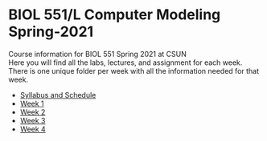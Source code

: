 # BIOL 551/L Computer Modeling Spring-2021
Course information for BIOL 551 Spring 2021 at CSUN  
Here you will find all the labs, lectures, and assignment for each week.  
There is one unique folder per week with all the information needed for that week.

- [Syllabus and Schedule](https://github.com/Biol551-CSUN/Spring-2021/tree/main/Syllabus_and_Schedule)
- [Week 1](https://github.com/Biol551-CSUN/Spring-2021/tree/main/Week_1)
- [Week 2](https://github.com/Biol551-CSUN/Spring-2021/tree/main/Week_2)
- [Week 3](https://github.com/Biol551-CSUN/Spring-2021/tree/main/Week_3)
- [Week 4](https://github.com/Biol551-CSUN/Spring-2021/tree/main/Week_4)

